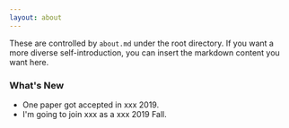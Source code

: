 ```yaml
---
layout: about
---
```


These are controlled by `about.md` under the root directory. If you want a more diverse self-introduction, you can insert the markdown content you want here.


### What's New

- One paper got accepted in xxx 2019.
- I'm going to join xxx as a xxx 2019 Fall.

